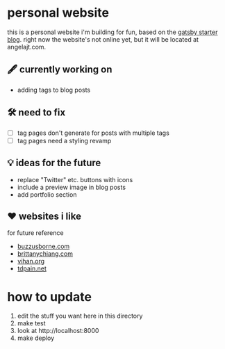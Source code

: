 # personal website

this is a personal website i'm building for fun, based on the [gatsby starter blog](https://www.gatsbyjs.com/starters/gatsbyjs/gatsby-starter-blog). right now the website's not online yet, but it will be located at angelajt.com.

## 🖋️ currently working on
- adding tags to blog posts

## 🛠️ need to fix
- [ ] tag pages don't generate for posts with multiple tags
- [ ] tag pages need a styling revamp

## 💡 ideas for the future
- replace "Twitter" etc. buttons with icons
- include a preview image in blog posts
- add portfolio section

## ❤️ websites i like
for future reference
- [buzzusborne.com](https://buzzusborne.com/)
- [brittanychiang.com](https://brittanychiang.com/)
- [vihan.org](https://vihan.org/)
- [tdpain.net](https://www.tdpain.net)

# how to update
1. edit the stuff you want here in this directory
2. make test
3. look at http://localhost:8000
4. make deploy
